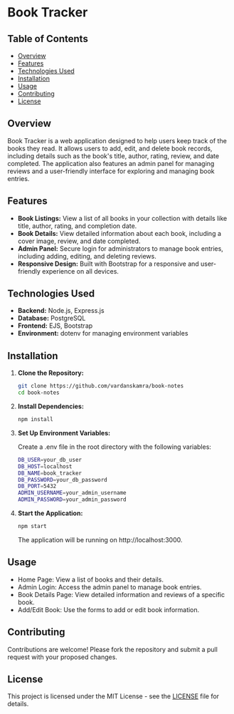 # Book Tracker

## Table of Contents

- [Overview](#overview)
- [Features](#features)
- [Technologies Used](#technologies-used)
- [Installation](#installation)
- [Usage](#usage)
- [Contributing](#contributing)
- [License](#license)

## Overview

Book Tracker is a web application designed to help users keep track of the books they read. It allows users to add, edit, and delete book records, including details such as the book's title, author, rating, review, and date completed. The application also features an admin panel for managing reviews and a user-friendly interface for exploring and managing book entries.

## Features

- **Book Listings:** View a list of all books in your collection with details like title, author, rating, and completion date.
- **Book Details:** View detailed information about each book, including a cover image, review, and date completed.
- **Admin Panel:** Secure login for administrators to manage book entries, including adding, editing, and deleting reviews.
- **Responsive Design:** Built with Bootstrap for a responsive and user-friendly experience on all devices.

## Technologies Used

- **Backend:** Node.js, Express.js
- **Database:** PostgreSQL
- **Frontend:** EJS, Bootstrap
- **Environment:** dotenv for managing environment variables

## Installation

1. **Clone the Repository:**

   ```bash
   git clone https://github.com/vardanskamra/book-notes
   cd book-notes
   ```

2. **Install Dependencies:**

   ```bash
   npm install
   ```

3. **Set Up Environment Variables:**

    Create a .env file in the root directory with the following variables:

    ```bash
    DB_USER=your_db_user
    DB_HOST=localhost
    DB_NAME=book_tracker
    DB_PASSWORD=your_db_password
    DB_PORT=5432
    ADMIN_USERNAME=your_admin_username
    ADMIN_PASSWORD=your_admin_password
    ```

4. **Start the Application:**

    ```bash
    npm start
    ```

    The application will be running on http://localhost:3000.

## Usage
- Home Page: View a list of books and their details.
- Admin Login: Access the admin panel to manage book entries.
- Book Details Page: View detailed information and reviews of a specific book.
- Add/Edit Book: Use the forms to add or edit book information.

## Contributing
Contributions are welcome! Please fork the repository and submit a pull request with your proposed changes.

## License
This project is licensed under the MIT License - see the [LICENSE](LICENSE.txt) file for details.